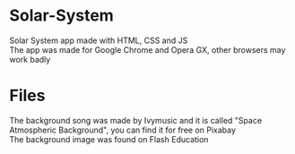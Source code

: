 # Solar-System
Solar System app made with HTML, CSS and JS<br>
The app was made for Google Chrome and Opera GX, other browsers may work badly

# Files
The background song was made by Ivymusic and it is called "Space Atmospheric Background", you can find it for free on Pixabay<br>
The background image was found on Flash Education 

